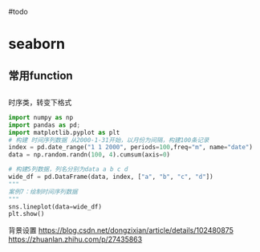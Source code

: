 #todo
# seaborn

## 常用function





## 

时序类，转变下格式

```python
import numpy as np
import pandas as pd;
import matplotlib.pyplot as plt
# 构建 时间序列数据 从2000-1-31开始，以月份为间隔，构建100条记录
index = pd.date_range("1 1 2000", periods=100,freq="m", name="date")
data = np.random.randn(100, 4).cumsum(axis=0)

# 构建5列数据，列名分别为data a b c d
wide_df = pd.DataFrame(data, index, ["a", "b", "c", "d"])
"""
案例7：绘制时间序列数据
"""
sns.lineplot(data=wide_df)
plt.show()
```


背景设置 https://blog.csdn.net/dongzixian/article/details/102480875
https://zhuanlan.zhihu.com/p/27435863




